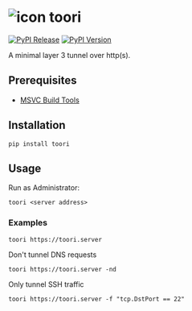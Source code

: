 # ![icon](https://github.com/kokseen1/toori/blob/master/toori/icon.png?raw=true) toori 

[![PyPI Release](https://github.com/kokseen1/toori/actions/workflows/release.yml/badge.svg)](https://github.com/kokseen1/toori/actions/workflows/release.yml)
[![PyPI Version](https://img.shields.io/pypi/v/toori.svg)](https://pypi.python.org/pypi/toori/)

A minimal layer 3 tunnel over http(s).

## Prerequisites

- [MSVC Build Tools](https://visualstudio.microsoft.com/downloads/)

## Installation

```
pip install toori
```

## Usage

Run as Administrator:

```shell
toori <server address>
```

### Examples

```shell
toori https://toori.server
```

Don't tunnel DNS requests

```shell
toori https://toori.server -nd
```

Only tunnel SSH traffic

```shell
toori https://toori.server -f "tcp.DstPort == 22"
```
